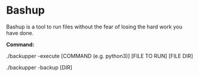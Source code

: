 
# Bashup

Bashup is a tool to run files without the fear of losing the hard work you have done.



**Command:**

./backupper -execute [COMMAND (e.g. python3)] [FILE TO RUN] [FILE DIR]

./backupper -backup [DIR]
